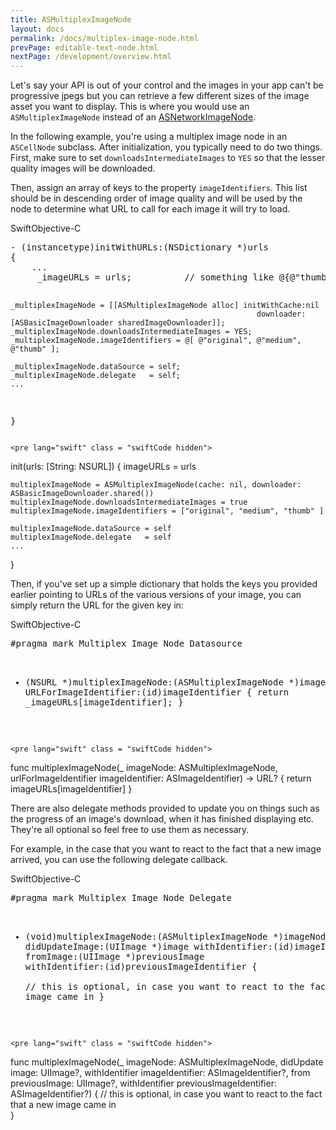 ```yaml
---
title: ASMultiplexImageNode
layout: docs
permalink: /docs/multiplex-image-node.html
prevPage: editable-text-node.html
nextPage: /development/overview.html
---
```


Let's say your API is out of your control and the images in your app can't be progressive jpegs but you can retrieve a few different sizes of the image asset you want to display. This is where you would use an `ASMultiplexImageNode` instead of an <a href = "/docs/network-image-node.html">ASNetworkImageNode</a>.

In the following example, you're using a multiplex image node in an `ASCellNode` subclass.  After initialization, you typically need to do two things.  First, make sure to set `downloadsIntermediateImages` to `YES` so that the lesser quality images will be downloaded.  

Then, assign an array of keys to the property `imageIdentifiers`.  This list should be in descending order of image quality and will be used by the node to determine what URL to call for each image it will try to load.

<div class = "highlight-group">
<span class="language-toggle"><a data-lang="swift" class="swiftButton">Swift</a><a data-lang="objective-c" class = "active objcButton">Objective-C</a></span>

<div class = "code">
    <pre lang="objc" class="objcCode">
- (instancetype)initWithURLs:(NSDictionary *)urls
{
    ...
     _imageURLs = urls;          // something like @{@"thumb": "/smallImageUrl", @"medium": ...}

    _multiplexImageNode = [[ASMultiplexImageNode alloc] initWithCache:nil 
                                                           downloader:[ASBasicImageDownloader sharedImageDownloader]];
    _multiplexImageNode.downloadsIntermediateImages = YES;
    _multiplexImageNode.imageIdentifiers = @[ @"original", @"medium", @"thumb" ];

    _multiplexImageNode.dataSource = self;
    _multiplexImageNode.delegate   = self;
    ...
}
    </pre>

    <pre lang="swift" class = "swiftCode hidden">

init(urls: [String: NSURL]) {
    imageURLs = urls

    multiplexImageNode = ASMultiplexImageNode(cache: nil, downloader: ASBasicImageDownloader.shared())
    multiplexImageNode.downloadsIntermediateImages = true
    multiplexImageNode.imageIdentifiers = ["original", "medium", "thumb" ]

    multiplexImageNode.dataSource = self
    multiplexImageNode.delegate   = self
    ...
}
    </pre>
</div>
</div>


Then, if you've set up a simple dictionary that holds the keys you provided earlier pointing to URLs of the various versions of your image, you can simply return the URL for the given key in:

<div class = "highlight-group">
<span class="language-toggle"><a data-lang="swift" class="swiftButton">Swift</a><a data-lang="objective-c" class = "active objcButton">Objective-C</a></span>

<div class = "code">
    <pre lang="objc" class="objcCode">
#pragma mark Multiplex Image Node Datasource

- (NSURL *)multiplexImageNode:(ASMultiplexImageNode *)imageNode 
        URLForImageIdentifier:(id)imageIdentifier
{
    return _imageURLs[imageIdentifier];
}
</pre>

    <pre lang="swift" class = "swiftCode hidden">
func multiplexImageNode(_ imageNode: ASMultiplexImageNode, urlForImageIdentifier imageIdentifier: ASImageIdentifier) -> URL? {
    return imageURLs[imageIdentifier]
}
</pre>
</div>
</div>

There are also delegate methods provided to update you on things such as the progress of an image's download, when it has finished displaying etc.  They're all optional so feel free to use them as necessary.  

For example, in the case that you want to react to the fact that a new image arrived, you can use the following delegate callback.

<div class = "highlight-group">
<span class="language-toggle"><a data-lang="swift" class="swiftButton">Swift</a><a data-lang="objective-c" class = "active objcButton">Objective-C</a></span>

<div class = "code">
    <pre lang="objc" class="objcCode">
#pragma mark Multiplex Image Node Delegate

- (void)multiplexImageNode:(ASMultiplexImageNode *)imageNode 
            didUpdateImage:(UIImage *)image 
            withIdentifier:(id)imageIdentifier 
                 fromImage:(UIImage *)previousImage 
            withIdentifier:(id)previousImageIdentifier
{    
        // this is optional, in case you want to react to the fact that a new image came in
}
</pre>

    <pre lang="swift" class = "swiftCode hidden">
func multiplexImageNode(_ imageNode: ASMultiplexImageNode,
                        didUpdate image: UIImage?,
                        withIdentifier imageIdentifier: ASImageIdentifier?,
                        from previousImage: UIImage?,
                        withIdentifier previousImageIdentifier: ASImageIdentifier?) {
    // this is optional, in case you want to react to the fact that a new image came in   
}
</pre>
</div>
</div>

